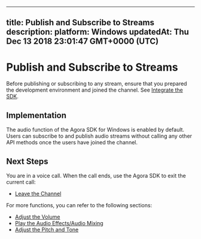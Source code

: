 
---
title: Publish and Subscribe to Streams
description: 
platform: Windows
updatedAt: Thu Dec 13 2018 23:01:47 GMT+0000 (UTC)
---
# Publish and Subscribe to Streams
Before publishing or subscribing to any stream, ensure that you prepared the development environment and joined the channel. See [Integrate the SDK](../../en/Voice/windows_video.md).

## Implementation
The audio function of the Agora SDK for Windows is enabled by default. Users can subscribe to and publish audio streams without calling any other API methods once the users have joined the channel.

## Next Steps
You are in a voice call. When the call ends, use the Agora SDK to exit the current call:

- [Leave the Channel](../../en/Voice/leave_windows.md)

For more functions, you can refer to the following sections:

- [Adjust the Volume](../../en/Voice/volume_windows.md)
- [Play the Audio Effects/Audio Mixing](../../en/Voice/effect_mixing_windows.md)
- [Adjust the Pitch and Tone](../../en/Voice/voice_effect_windows.md)

